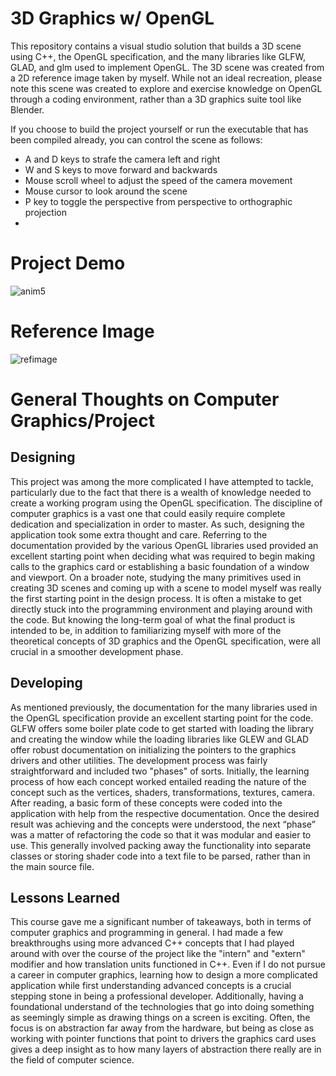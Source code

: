 # 3D Graphics w/ OpenGL
This repository contains a visual studio solution that builds a 3D scene using C++, the OpenGL specification, and the many libraries like GLFW, GLAD, and glm used to implement OpenGL. The 3D scene was created from a 2D reference image taken by myself. While not an ideal recreation, please note this scene was created to explore and exercise knowledge on OpenGL through a coding environment, rather than a 3D graphics suite tool like Blender.

If you choose to build the project yourself or run the executable that has been compiled already, you can control the scene as follows:
* A and D keys to strafe the camera left and right
* W and S keys to move forward and backwards
* Mouse scroll wheel to adjust the speed of the camera movement
* Mouse cursor to look around the scene
* P key to toggle the perspective from perspective to orthographic projection
* 
# Project Demo
![anim5](https://github.com/Mujanov3737/OpenGL-Scene-Recreation-in-3D/assets/75598761/d01a70a3-eab5-43c9-9b52-ed7af61921b9)
# Reference Image
![refimage](https://github.com/Mujanov3737/OpenGL-Scene-Recreation-in-3D/assets/75598761/046e9d0e-5039-42d6-980b-cfe5f9290f54)
# General Thoughts on Computer Graphics/Project
## Designing
This project was among the more complicated I have attempted to tackle, particularly due to the fact that there is a wealth of knowledge needed to create a working program using the OpenGL specification. The discipline of computer graphics is a vast one that could easily require complete dedication and specialization in order to master. As such, designing the application took some extra thought and care. Referring to the documentation provided by the various OpenGL libraries used provided an excellent starting point when deciding what was required to begin making calls to the graphics card or establishing a basic foundation of a window and viewport. On a broader note, studying the many primitives used in creating 3D scenes and coming up with a scene to model myself was really the first starting point in the design process. It is often a mistake to get directly stuck into the programming environment and playing around with the code. But knowing the long-term goal of what the final product is intended to be, in addition to familiarizing myself with more of the theoretical concepts of 3D graphics and the OpenGL specification, were all crucial in a smoother development phase.
## Developing
As mentioned previously, the documentation for the many libraries used in the OpenGL specification provide an excellent starting point for the code. GLFW offers some boiler plate code to get started with loading the library and creating the window while the loading libraries like GLEW and GLAD offer robust documentation on initializing the pointers to the graphics drivers and other utilities. The development process was fairly straightforward and included two "phases" of sorts. Initially, the learning process of how each concept worked entailed reading the nature of the concept such as the vertices, shaders, transformations, textures, camera. After reading, a basic form of these concepts were coded into the application with help from the respective documentation. Once the desired result was achieving and the concepts were understood, the next “phase” was a matter of refactoring the code so that it was modular and easier to use. This generally involved packing away the functionality into separate classes or storing shader code into a text file to be parsed, rather than in the main source file.
## Lessons Learned
This course gave me a significant number of takeaways, both in terms of computer graphics and programming in general. I had made a few breakthroughs using more advanced C++ concepts that I had played around with over the course of the project like the "intern" and "extern" modifier and how translation units functioned in C++. Even if I do not pursue a career in computer graphics, learning how to design a more complicated application while first understanding advanced concepts is a crucial stepping stone in being a professional developer.
Additionally, having a foundational understand of the technologies that go into doing something as seemingly simple as drawing things on a screen is exciting. Often, the focus is on abstraction far away from the hardware, but being as close as working with pointer functions that point to drivers the graphics card uses gives a deep insight as to how many layers of abstraction there really are in the field of computer science.
